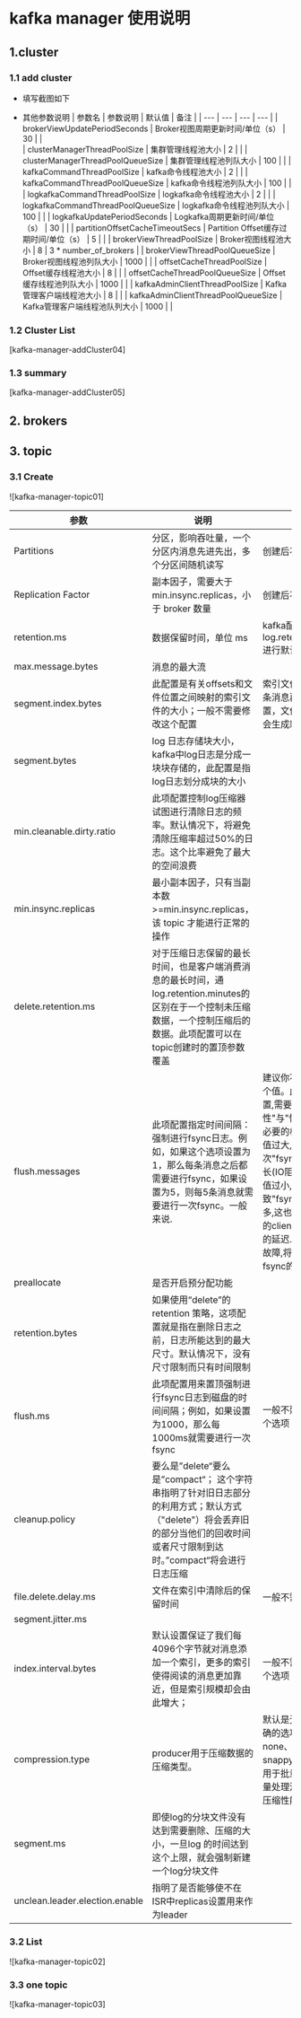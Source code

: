 # kafka manager 使用说明

## 1.cluster

### 1.1 add cluster
- 填写截图如下


- 其他参数说明
|  参数名   |  参数说明	   |  默认值   |  备注   |
| --- | --- | --- | --- |
|  brokerViewUpdatePeriodSeconds      |  	Broker视图周期更新时间/单位（s）   |   30  |     |    
|  clusterManagerThreadPoolSize   |  集群管理线程池大小   |  2   |     |
|  clusterManagerThreadPoolQueueSize   |  	集群管理线程池列队大小   |   100  |     |
|  kafkaCommandThreadPoolSize   |  kafka命令线程池大小   |  2   |     |
|  kafkaCommandThreadPoolQueueSize   |  kafka命令线程池列队大小   |  100   |     |
|  logkafkaCommandThreadPoolSize   |  logkafka命令线程池大小   |  2   |     |
|  logkafkaCommandThreadPoolQueueSize   |  logkafka命令线程池列队大小   |   100  |     |
|  logkafkaUpdatePeriodSeconds   |  Logkafka周期更新时间/单位（s）	   |  30   |     |
|  partitionOffsetCacheTimeoutSecs   |  	Partition Offset缓存过期时间/单位（s）   |  5   |     |
|  brokerViewThreadPoolSize   |   	Broker视图线程池大小  |  8   |  3 * number_of_brokers   |
|  brokerViewThreadPoolQueueSize   |  Broker视图线程池列队大小   |  1000   |     |
|  offsetCacheThreadPoolSize   |  Offset缓存线程池大小   |  8   |     |
|  offsetCacheThreadPoolQueueSize   |  Offset缓存线程池列队大小   |  1000   |     |
|  kafkaAdminClientThreadPoolSize   |  Kafka管理客户端线程池大小   |  8   |     |
|  kafkaAdminClientThreadPoolQueueSize   |  Kafka管理客户端线程池队列大小   |  1000   |     |

### 1.2 Cluster List
[kafka-manager-addCluster04]
    
### 1.3 summary
[kafka-manager-addCluster05]


## 2. brokers


## 3. topic
### 3.1 Create  
![kafka-manager-topic01]

| 参数               | 说明  | 备注   |
| ------------------- | ------ | ------ |
| Partitions          | 分区，影响吞吐量，一个分区内消息先进先出，多个分区间随机读写    | 创建后不可修改  
| Replication Factor  | 副本因子，需要大于min.insync.replicas，小于 broker 数量   | 创建后不可修改   |
| retention.ms        | 数据保留时间，单位 ms | kafka配置中有 log.retention.hours 进行默认配置   |
| max.message.bytes   | 消息的最大流 |    |
| segment.index.bytes | 此配置是有关offsets和文件位置之间映射的索引文件的大小；一般不需要修改这个配置 | 索引文件，记录一条消息再log中的位置，文件满了之后会生成新的文件 |
| segment.bytes       | log 日志存储块大小，kafka中log日志是分成一块块存储的，此配置是指log日志划分成块的大小 |   |
| min.cleanable.dirty.ratio |  此项配置控制log压缩器试图进行清除日志的频率。默认情况下，将避免清除压缩率超过50%的日志。这个比率避免了最大的空间浪费  |  |
| min.insync.replicas | 最小副本因子，只有当副本数>=min.insync.replicas，该 topic 才能进行正常的操作  |     |
| delete.retention.ms | 对于压缩日志保留的最长时间，也是客户端消费消息的最长时间，通log.retention.minutes的区别在于一个控制未压缩数据，一个控制压缩后的数据。此项配置可以在topic创建时的置顶参数覆盖 |  |
| flush.messages | 此项配置指定时间间隔：强制进行fsync日志。例如，如果这个选项设置为1，那么每条消息之后都需要进行fsync，如果设置为5，则每5条消息就需要进行一次fsync。一般来说. | 建议你不要设置这个值。此参数的设置,需要在"数据可靠性"与"性能"之间做必要的权衡.如果此值过大,将会导致每次"fsync"的时间较长(IO阻塞),如果此值过小,将会导致"fsync"的次数较多,这也意味着整体的client请求有一定的延迟.物理server故障,将会导致没有fsync的消息丢失 |
| preallocate | 是否开启预分配功能 |  |
| retention.bytes | 如果使用“delete”的retention  策略，这项配置就是指在删除日志之前，日志所能达到的最大尺寸。默认情况下，没有尺寸限制而只有时间限制 |  |
| flush.ms | 此项配置用来置顶强制进行fsync日志到磁盘的时间间隔；例如，如果设置为1000，那么每1000ms就需要进行一次fsync | 一般不建议使用这个选项 |
| cleanup.policy | 要么是”delete“要么是”compact“； 这个字符串指明了针对旧日志部分的利用方式；默认方式（"delete"）将会丢弃旧的部分当他们的回收时间或者尺寸限制到达时。”compact“将会进行日志压缩 |  |
| file.delete.delay.ms | 文件在索引中清除后的保留时间 | 一般不需要修改 |
| segment.jitter.ms |  |  |
| index.interval.bytes | 默认设置保证了我们每4096个字节就对消息添加一个索引，更多的索引使得阅读的消息更加靠近，但是索引规模却会由此增大； | 一般不需要改变这个选项 |
| compression.type | producer用于压缩数据的压缩类型。 | 默认是无压缩。正确的选项值是none、gzip、snappy。压缩最好用于批量处理，批量处理消息越多，压缩性能越好。 |
| segment.ms | 即使log的分块文件没有达到需要删除、压缩的大小，一旦log 的时间达到这个上限，就会强制新建一个log分块文件 |  |
| unclean.leader.election.enable | 指明了是否能够使不在ISR中replicas设置用来作为leader |  |

### 3.2 List
![kafka-manager-topic02]

### 3.3 one topic
![kafka-manager-topic03]


